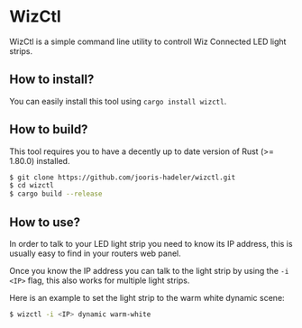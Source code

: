 # WizCtl

WizCtl is a simple command line utility to controll Wiz Connected LED light strips.

## How to install?
You can easily install this tool using `cargo install wizctl`.

## How to build?
This tool requires you to have a decently up to date version of Rust (>= 1.80.0) installed.

```bash
$ git clone https://github.com/jooris-hadeler/wizctl.git
$ cd wizctl
$ cargo build --release
```

## How to use?
In order to talk to your LED light strip you need to know its IP address, 
this is usually easy to find in your routers web panel.

Once you know the IP address you can talk to the light strip by using the `-i <IP>` flag, 
this also works for multiple light strips.

Here is an example to set the light strip to the warm white dynamic scene:
```bash
$ wizctl -i <IP> dynamic warm-white
```